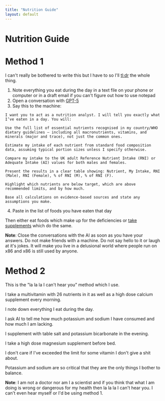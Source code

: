 ```yaml
---
title: "Nutrition Guide"
layout: default
---
```

# Nutrition Guide

# Method 1
I can't really be bothered to write this but I have to so I'll [tl;dr](../glossary.md#tl-dr) the whole thing.

1. Note everything you eat during the day in a text file on your phone or computer or in a draft email if you can't figure out how to use notepad
2. Open a conversation with [GPT-5](AI.md)
3. Say this to the machine:
```
I want you to act as a nutrition analyst. I will tell you exactly what I’ve eaten in a day. You will:

Use the full list of essential nutrients recognised in my country/WHO dietary guidelines — including all macronutrients, vitamins, and minerals (major and trace), not just the common ones.

Estimate my intake of each nutrient from standard food composition data, assuming typical portion sizes unless I specify otherwise.

Compare my intake to the UK adult Reference Nutrient Intake (RNI) or Adequate Intake (AI) values for both males and females.

Present the results in a clear table showing: Nutrient, My Intake, RNI (Male), RNI (Female), % of RNI (M), % of RNI (F).

Highlight which nutrients are below target, which are above recommended limits, and by how much.

Base all calculations on evidence‑based sources and state any assumptions you make.
```
4. Paste in the list of foods you have eaten that day

Then either eat foods which make up for the deficiencies or [take supplements](nutritional%20supplements.md) which do the same.

**Note**: Close the conversations with the AI as soon as you have your answers. Do not make friends with a machine. Do not say hello to it or laugh at it's jokes. It will make you live in a delusional world where people run on x86 and x86 is still used by anyone.

# Method 2
This is the "la la la I can't hear you" method which I use.

I take a multivitamin with 26 nutrients in it as well as a high dose calcium supplement every morning.

I note down everything I eat during the day.

I ask AI to tell me how much potassium and sodium I have consumed and how much I am lacking.

I supplement with table salt and potassium bicarbonate in the evening.

I take a high dose magnesium supplement before bed.

I don't care if I've exceeded the limit for some vitamin I don't give a shit about.

Potassium and sodium are so critical that they are the only things I bother to balance.

**Note**: I am not a doctor nor am I a scientist and if you think that what I am doing is wrong or dangerous for my health then la la la I can't hear you. I can't even hear myself or I'd be using method 1.